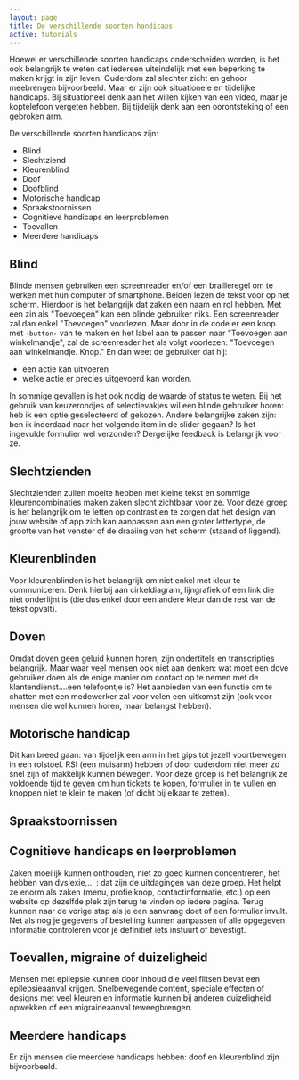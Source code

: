 ```yaml
---
layout: page
title: De verschillende soorten handicaps
active: tutorials
---
```

Hoewel er verschillende soorten handicaps onderscheiden worden, is het ook belangrijk te weten dat iedereen uiteindelijk met een beperking te maken krijgt in zijn leven. Ouderdom zal slechter zicht en gehoor meebrengen bijvoorbeeld. Maar er zijn ook situationele en tijdelijke handicaps. Bij situationeel denk aan het willen kijken van een video, maar je koptelefoon vergeten hebben. Bij tijdelijk denk aan een oorontsteking of een gebroken arm.

De verschillende soorten handicaps zijn:

* Blind
* Slechtziend 
* Kleurenblind
* Doof
* Doofblind
* Motorische handicap
* Spraakstoornissen
* Cognitieve handicaps en leerproblemen
* Toevallen
* Meerdere handicaps

## Blind
Blinde mensen gebruiken een screenreader en/of een brailleregel om te werken met hun computer of smartphone. Beiden lezen de tekst voor op het scherm. Hierdoor is het belangrijk dat zaken een naam en rol hebben. Met een zin als "Toevoegen" kan een blinde gebruiker niks. Een screenreader zal dan enkel "Toevoegen" voorlezen. Maar door in de code er een knop met <code>&lsaquo;button&rsaquo;</code> van te maken en het label aan te passen naar "Toevoegen aan winkelmandje", zal de screenreader het als volgt voorlezen: "Toevoegen aan winkelmandje. Knop." En dan weet de gebruiker dat hij:
* een actie kan uitvoeren
* welke actie er precies uitgevoerd kan worden. 

In sommige gevallen is het ook nodig de waarde of status te weten. Bij het gebruik van keuzerondjes of selectievakjes wil een blinde gebruiker horen: heb ik een optie geselecteerd of gekozen. Andere belangrijke zaken zijn: ben ik inderdaad naar het volgende item in de slider gegaan? Is het ingevulde formulier wel verzonden? Dergelijke feedback is belangrijk voor ze. 

## Slechtzienden
Slechtzienden zullen moeite hebben met kleine tekst en sommige kleurencombinaties maken zaken slecht zichtbaar voor ze. Voor deze groep is het belangrijk om te letten op contrast en te zorgen dat het design van jouw website of app zich kan aanpassen aan een groter lettertype, de grootte van het venster of de draaiing van het scherm (staand of liggend). 

## Kleurenblinden
Voor kleurenblinden is het belangrijk om niet enkel met kleur te communiceren. Denk hierbij aan cirkeldiagram, lijngrafiek of een link die niet onderlijnt is (die dus enkel door een andere kleur dan de rest van de tekst opvalt).

## Doven
Omdat doven geen geluid kunnen horen, zijn ondertitels en transcripties belangrijk. Maar waar veel mensen ook niet aan denken: wat moet een dove gebruiker doen als de enige manier om contact op te nemen met de klantendienst....een telefoontje is? Het aanbieden van een functie om te chatten met een medewerker zal voor velen een uitkomst zijn (ook voor mensen die wel kunnen horen, maar belangst hebben).

## Motorische handicap
Dit kan breed gaan: van tijdelijk een arm in het gips tot jezelf voortbewegen in een rolstoel. RSI (een muisarm) hebben of door ouderdom niet meer zo snel zijn of makkelijk kunnen bewegen. Voor deze groep is het belangrijk ze voldoende tijd te geven om hun tickets te kopen, formulier in te vullen en knoppen niet te klein te maken (of dicht bij elkaar te zetten). 

## Spraakstoornissen

## Cognitieve handicaps en leerproblemen
Zaken moeilijk kunnen onthouden, niet zo goed kunnen concentreren, het hebben van dyslexie,... : dat zijn de uitdagingen van deze groep. Het helpt ze enorm als zaken (menu, profielknop, contactinformatie, etc.) op een website op dezelfde plek zijn terug te vinden op iedere pagina. Terug kunnen naar de vorige stap als je een aanvraag doet of een formulier invult. Net als nog je gegevens of bestelling kunnen aanpassen of alle opgegeven informatie controleren voor je definitief iets instuurt of bevestigt. 

## Toevallen, migraine of duizeligheid
Mensen met epilepsie kunnen door inhoud die veel flitsen bevat een epilepsieaanval krijgen. Snelbewegende content, speciale effecten of designs met veel kleuren en informatie kunnen bij anderen duizeligheid opwekken of een migraineaanval teweegbrengen. 

## Meerdere handicaps
Er zijn mensen die meerdere handicaps hebben: doof en kleurenblind zijn bijvoorbeeld. 
